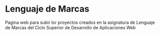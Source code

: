 # Lenguaje de Marcas
Pagina web para subir lor proyectos creados en la asignatura de Lenguaje de Marcas del Ciclo Superior de Desarrollo de Aplicaciones Web
